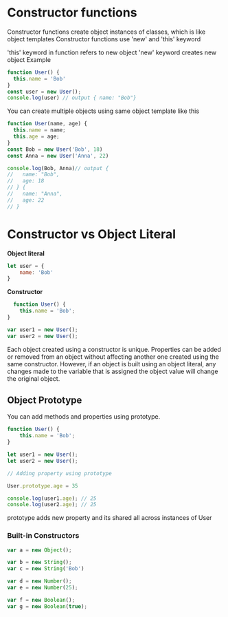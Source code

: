# Constructor functions 

Constructor functions create object instances of classes, which is like object templates
Constructor functions use 'new' and 'this' keyword

'this' keyword in function refers to new object 
'new' keyword creates new object
Example
```js
function User() {
  this.name = 'Bob'
}
const user = new User();
console.log(user) // output { name: "Bob"}
```
You can create multiple objects using same object template like this
```js
function User(name, age) {
  this.name = name;
  this.age = age;
}
const Bob = new User('Bob', 18)
const Anna = new User('Anna', 22)

console.log(Bob, Anna)// output {
//   name: "Bob",
//   age: 18
// } {
//   name: "Anna",
//   age: 22
// }  
```

# Constructor vs Object Literal

**Object literal**
```js
let user = {
    name: 'Bob'
}
```

**Constructor**
```js
  function User() {
    this.name = 'Bob';
}

var user1 = new User();
var user2 = new User();
```
Each object created using a constructor is unique. Properties can be added or removed from an object without affecting another one created using the same constructor. However, if an object is built using an object literal, any changes made to the variable that is assigned the object value will change the original object.

## Object Prototype 

You can add methods and properties using prototype.

```js
function User() {
    this.name = 'Bob';
}

let user1 = new User();
let user2 = new User();

// Adding property using prototype

User.prototype.age = 35

console.log(user1.age); // 25
console.log(user2.age); // 25
```
prototype adds new property and its shared all across instances of User

### Built-in Constructors

```js
var a = new Object(); 

var b = new String();
var c = new String('Bob')

var d = new Number();
var e = new Number(25);

var f = new Boolean();
var g = new Boolean(true);
```
